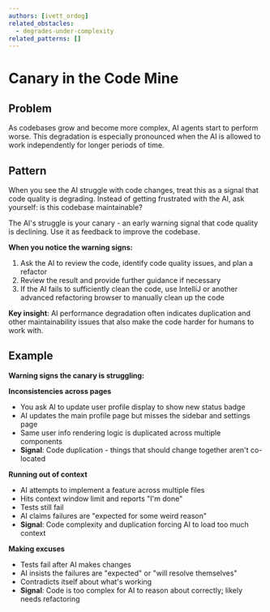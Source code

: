 ```yaml
---
authors: [ivett_ordog]
related_obstacles:
  - degrades-under-complexity
related_patterns: []
---
```


# Canary in the Code Mine

## Problem
As codebases grow and become more complex, AI agents start to perform worse. This degradation is especially pronounced when the AI is allowed to work independently for longer periods of time.

## Pattern
When you see the AI struggle with code changes, treat this as a signal that code quality is degrading. Instead of getting frustrated with the AI, ask yourself: is this codebase maintainable?

The AI's struggle is your canary - an early warning signal that code quality is declining. Use it as feedback to improve the codebase.

**When you notice the warning signs:**
1. Ask the AI to review the code, identify code quality issues, and plan a refactor
2. Review the result and provide further guidance if necessary
3. If the AI fails to sufficiently clean the code, use IntelliJ or another advanced refactoring browser to manually clean up the code

**Key insight**: AI performance degradation often indicates duplication and other maintainability issues that also make the code harder for humans to work with.

## Example

**Warning signs the canary is struggling:**

**Inconsistencies across pages**
- You ask AI to update user profile display to show new status badge
- AI updates the main profile page but misses the sidebar and settings page
- Same user info rendering logic is duplicated across multiple components
- **Signal**: Code duplication - things that should change together aren't co-located

**Running out of context**
- AI attempts to implement a feature across multiple files
- Hits context window limit and reports "I'm done"
- Tests still fail
- AI claims failures are "expected for some weird reason"
- **Signal**: Code complexity and duplication forcing AI to load too much context

**Making excuses**
- Tests fail after AI makes changes
- AI insists the failures are "expected" or "will resolve themselves"
- Contradicts itself about what's working
- **Signal**: Code is too complex for AI to reason about correctly; likely needs refactoring
